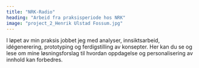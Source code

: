 ```yaml
---
title: "NRK-Radio"
heading: "Arbeid fra praksisperiode hos NRK"
image: "project_2_Henrik Ulstad Fossum.jpg"
---
```


I løpet av min praksis jobbet jeg med analyser, innsiktsarbeid, idégenerering, prototyping og ferdigstilling av konsepter. Her kan du se og lese om mine løsningsforslag til hvordan oppdagelse og personalisering av innhold kan forbedres.
